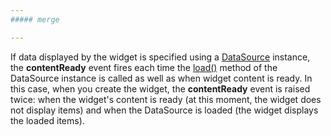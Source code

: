 ```yaml
---
##### merge

---
```

If data displayed by the widget is specified using a [DataSource](/api-reference/30%20Data%20Layer/DataSource/DataSource.md '/Documentation/ApiReference/Data_Layer/DataSource/') instance, the **contentReady** event fires each time the [load()](/api-reference/30%20Data%20Layer/DataSource/3%20Methods/load().md '/Documentation/ApiReference/Data_Layer/DataSource/Methods/#load') method of the DataSource instance is called as well as when widget content is ready. In this case, when you create the widget, the **contentReady** event is raised twice: when the widget's content is ready (at this moment, the widget does not display items) and when the DataSource is loaded (the widget displays the loaded items).